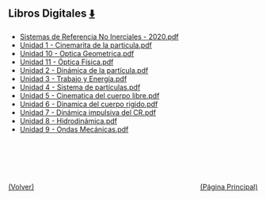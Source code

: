 
<html>
<body>
<h2>Libros Digitales <a href="https://downgit.github.io/#/home?url=https://github.com/Apuntes-FIUBA/Apuntes-Electronica/tree/main/82 - Física/8201 - Fisica I/Libros Digitales" style="font-size:20px">  ⬇️ </a></h2>
<ul>
    <li><a href="Sistemas de Referencia No Inerciales - 2020.pdf">Sistemas de Referencia No Inerciales - 2020.pdf</a></li>
    <li><a href="Unidad 1 - Cinemarita de la particula.pdf">Unidad 1 - Cinemarita de la particula.pdf</a></li>
    <li><a href="Unidad 10 - Optica Geometrica.pdf">Unidad 10 - Optica Geometrica.pdf</a></li>
    <li><a href="Unidad 11 - Óptica Física.pdf">Unidad 11 - Óptica Física.pdf</a></li>
    <li><a href="Unidad 2 - Dinámica de la partícula.pdf">Unidad 2 - Dinámica de la partícula.pdf</a></li>
    <li><a href="Unidad 3 - Trabajo y Energía.pdf">Unidad 3 - Trabajo y Energía.pdf</a></li>
    <li><a href="Unidad 4 - Sistema de partículas.pdf">Unidad 4 - Sistema de partículas.pdf</a></li>
    <li><a href="Unidad 5 - Cinematica del cuerpo libre.pdf">Unidad 5 - Cinematica del cuerpo libre.pdf</a></li>
    <li><a href="Unidad 6  -  Dinamica del cuerpo rigido.pdf">Unidad 6  -  Dinamica del cuerpo rigido.pdf</a></li>
    <li><a href="Unidad 7 - Dinámica impulsiva del CR.pdf">Unidad 7 - Dinámica impulsiva del CR.pdf</a></li>
    <li><a href="Unidad 8 - Hidrodinámica.pdf">Unidad 8 - Hidrodinámica.pdf</a></li>
    <li><a href="Unidad 9 - Ondas Mecánicas.pdf">Unidad 9 - Ondas Mecánicas.pdf</a></li>
</ul>
</body>
</html>







<br><br><br><br><br><a href="../" style="float: left">(Volver)</a> <a href="https://apuntes-fiuba.github.io/Apuntes-Electronica" style="float: right">(Página Principal)</a>
